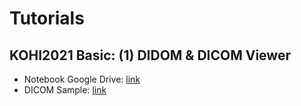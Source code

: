 # Tutorials

## KOHI2021 Basic: (1) DIDOM & DICOM Viewer
- Notebook Google Drive: [link](https://drive.google.com/drive/folders/1vrvzMD0mNYfzWMSBJi0Rq9JeNDoMtvGa?usp=sharing)
- DICOM Sample: [link](https://www.dicomlibrary.com/?manage=1b9baeb16d2aeba13bed71045df1bc65)
